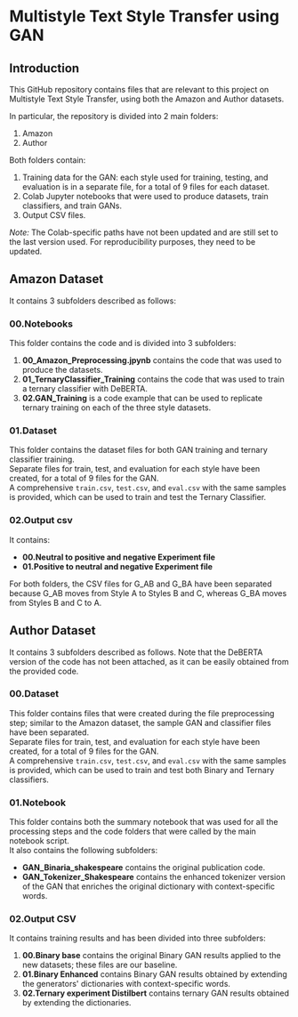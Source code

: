 # Multistyle Text Style Transfer using GAN
## Introduction

This GitHub repository contains files that are relevant to this project on Multistyle Text Style Transfer, using both the Amazon and Author datasets.

In particular, the repository is divided into 2 main folders:
1. Amazon
2. Author

Both folders contain:
1. Training data for the GAN: each style used for training, testing, and evaluation is in a separate file, for a total of 9 files for each dataset.
2. Colab Jupyter notebooks that were used to produce datasets, train classifiers, and train GANs.
3. Output CSV files.

*Note:* The Colab-specific paths have not been updated and are still set to the last version used. For reproducibility purposes, they need to be updated.

## Amazon Dataset

It contains 3 subfolders described as follows:

### 00.Notebooks
This folder contains the code and is divided into 3 subfolders:
1. **00_Amazon_Preprocessing.jpynb** contains the code that was used to produce the datasets.
2. **01_TernaryClassifier_Training** contains the code that was used to train a ternary classifier with DeBERTA.
3. **02.GAN_Training** is a code example that can be used to replicate ternary training on each of the three style datasets.

### 01.Dataset
This folder contains the dataset files for both GAN training and ternary classifier training.  
Separate files for train, test, and evaluation for each style have been created, for a total of 9 files for the GAN.  
A comprehensive `train.csv`, `test.csv`, and `eval.csv` with the same samples is provided, which can be used to train and test the Ternary Classifier.

### 02.Output csv
It contains:
- **00.Neutral to positive and negative Experiment file**
- **01.Positive to neutral and negative Experiment file**

For both folders, the CSV files for G_AB and G_BA have been separated because G_AB moves from Style A to Styles B and C, whereas G_BA moves from Styles B and C to A.

## Author Dataset

It contains 3 subfolders described as follows. Note that the DeBERTA version of the code has not been attached, as it can be easily obtained from the provided code.

### 00.Dataset
This folder contains files that were created during the file preprocessing step; similar to the Amazon dataset, the sample GAN and classifier files have been separated.  
Separate files for train, test, and evaluation for each style have been created, for a total of 9 files for the GAN.  
A comprehensive `train.csv`, `test.csv`, and `eval.csv` with the same samples is provided, which can be used to train and test both Binary and Ternary classifiers.

### 01.Notebook
This folder contains both the summary notebook that was used for all the processing steps and the code folders that were called by the main notebook script.  
It also contains the following subfolders:
- **GAN_Binaria_shakespeare** contains the original publication code.
- **GAN_Tokenizer_Shakespeare** contains the enhanced tokenizer version of the GAN that enriches the original dictionary with context-specific words.

### 02.Output CSV
It contains training results and has been divided into three subfolders:
1. **00.Binary base** contains the original Binary GAN results applied to the new datasets; these files are our baseline.
2. **01.Binary Enhanced** contains Binary GAN results obtained by extending the generators' dictionaries with context-specific words.
3. **02.Ternary experiment Distilbert** contains ternary GAN results obtained by extending the dictionaries.
